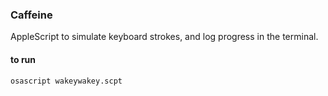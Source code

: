 ### Caffeine

AppleScript to simulate keyboard strokes, and log progress in the terminal.

#### to run

`osascript wakeywakey.scpt`